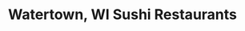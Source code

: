 ---
layout: city
title: Watertown, WI Sushi Restaurants
permalink: /wisconsin/watertown/
stateAbbr: WI
stateName: Wisconsin
cityName: Watertown
---